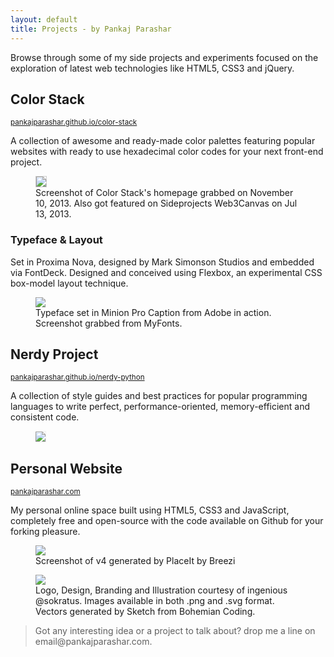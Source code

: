 ```yaml
---
layout: default
title: Projects - by Pankaj Parashar
---
```


<article class="projects">
    <p>Browse through some of my side projects and experiments focused on the exploration of latest web technologies like HTML5, CSS3 and jQuery.</p>
    <h2 class="post__title">Color Stack</h2>
    <small class="post__date"><a href="http://pankajparashar.github.io/color-stack/">pankajparashar.github.io/color-stack</a></small>
    <p>A collection of awesome and ready-made color palettes featuring popular websites with ready to use hexadecimal color codes for your next front-end project.</p>
    <figure>
        <img src="http://res.cloudinary.com/dw9fem4ki/image/upload/v1391350548/http_pankajparashar_com_img_projects_color-stack_d2mt8w.png" style="border:1px solid #ccc;">
        <figcaption>Screenshot of Color Stack's homepage grabbed on November 10, 2013. Also got featured on Sideprojects Web3Canvas on Jul 13, 2013.</figcaption>
    </figure>
    <h3>Typeface &amp; Layout</h3>
    <p>Set in Proxima Nova, designed by Mark Simonson Studios and embedded via FontDeck. Designed and conceived using Flexbox, an experimental CSS box-model layout technique.</p>
    <figure>
        <img src="http://res.cloudinary.com/dw9fem4ki/image/upload/v1391350797/http_pankajparashar_com_img_projects_minion-pro_gsklef.png">
        <figcaption>Typeface set in Minion Pro Caption from Adobe in action. Screenshot grabbed from MyFonts.</figcaption>
    </figure>
</article>

<article class="projects">
    <h2 class="post__title">Nerdy Project</h2>
    <small class="post__date"><a href="http://pankajparashar.github.io/nerdy-python/">pankajparashar.github.io/nerdy-python</a></small>
    <p>A collection of style guides and best practices for popular programming languages to write perfect, performance-oriented, memory-efficient and consistent code.</p>
    <figure>
        <img src="http://res.cloudinary.com/dw9fem4ki/image/upload/v1391351609/http_pankajparashar_com_img_projects_nerdy_hnaq1h.png" style="border:1px solid #eee;border-left:none">
        <figcaption></figcaption>
    </figure>
</article>

<article class="projects">
    <h2 class="post__title">Personal Website</h2>
    <small class="post__date"><a href="http://pankajparashar.com/">pankajparashar.com</a></small>
    <p>My personal online space built using HTML5, CSS3 and JavaScript, completely free and open-source with the code available on Github for your forking pleasure.</p>
    <figure>
        <img src="http://res.cloudinary.com/dw9fem4ki/image/upload/c_crop,h_450/v1391351875/screenshot_bqqynt.png">
        <figcaption>Screenshot of v4 generated by PlaceIt by Breezi</figcaption>
    </figure>
    <figure>
        <img src="http://res.cloudinary.com/dw9fem4ki/image/upload/v1391352698/Screen_Shot_2014-02-02_at_8_20_10_PM_czhivi.png">
        <figcaption>Logo, Design, Branding and Illustration courtesy of ingenious @sokratus. Images available in both .png and .svg format. Vectors generated by Sketch from Bohemian Coding.</figcaption>
    </figure>
    <blockquote><p>Got any interesting idea or a project to talk about? drop me a line on email@pankajparashar.com.</p></blockquote>
</article>
